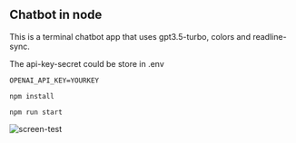 ## Chatbot in node

This is a terminal chatbot app that uses gpt3.5-turbo, colors and readline-sync.

The api-key-secret could be store in .env

`OPENAI_API_KEY=YOURKEY`

`npm install`

`npm run start`


![screen-test](https://github.com/xploreout/chatbot-node/assets/9699368/cbf3eaf3-7ff4-4a86-bf97-f784854cdc57)



